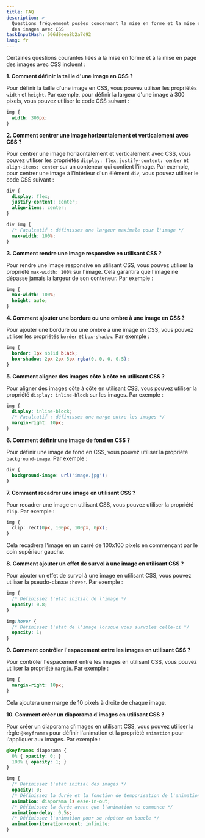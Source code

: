 ```yaml
---
title: FAQ
description: >-
  Questions fréquemment posées concernant la mise en forme et la mise en page
  des images avec CSS
taskInputHash: 506d8eea8b2a7d92
lang: fr
---
```

Certaines questions courantes liées à la mise en forme et à la mise en page des images avec CSS incluent :

**1. Comment définir la taille d'une image en CSS ?**

Pour définir la taille d'une image en CSS, vous pouvez utiliser les propriétés `width` et `height`. Par exemple, pour définir la largeur d'une image à 300 pixels, vous pouvez utiliser le code CSS suivant :

```css
img {
  width: 300px;
}
``` 

**2. Comment centrer une image horizontalement et verticalement avec CSS ?**

Pour centrer une image horizontalement et verticalement avec CSS, vous pouvez utiliser les propriétés `display: flex`, `justify-content: center` et `align-items: center` sur un conteneur qui contient l'image. Par exemple, pour centrer une image à l'intérieur d'un élément `div`, vous pouvez utiliser le code CSS suivant :

```css
div {
  display: flex;
  justify-content: center;
  align-items: center;
}

div img {
  /* Facultatif : définissez une largeur maximale pour l'image */
  max-width: 100%;
}
``` 

**3. Comment rendre une image responsive en utilisant CSS ?**

Pour rendre une image responsive en utilisant CSS, vous pouvez utiliser la propriété `max-width: 100%` sur l'image. Cela garantira que l'image ne dépasse jamais la largeur de son conteneur. Par exemple :

```css
img {
  max-width: 100%;
  height: auto;
}
``` 

**4. Comment ajouter une bordure ou une ombre à une image en CSS ?**

Pour ajouter une bordure ou une ombre à une image en CSS, vous pouvez utiliser les propriétés `border` et `box-shadow`. Par exemple :

```css
img {
  border: 1px solid black;
  box-shadow: 2px 2px 5px rgba(0, 0, 0, 0.5);
}
``` 

**5. Comment aligner des images côte à côte en utilisant CSS ?**

Pour aligner des images côte à côte en utilisant CSS, vous pouvez utiliser la propriété `display: inline-block` sur les images. Par exemple :

```css
img {
  display: inline-block;
  /* Facultatif : définissez une marge entre les images */
  margin-right: 10px;
}
``` 

**6. Comment définir une image de fond en CSS ?**

Pour définir une image de fond en CSS, vous pouvez utiliser la propriété `background-image`. Par exemple :

```css
div {
  background-image: url('image.jpg');
}
``` 

**7. Comment recadrer une image en utilisant CSS ?**

Pour recadrer une image en utilisant CSS, vous pouvez utiliser la propriété `clip`. Par exemple :

```css
img {
  clip: rect(0px, 100px, 100px, 0px);
}
```

Cela recadrera l'image en un carré de 100x100 pixels en commençant par le coin supérieur gauche.

**8. Comment ajouter un effet de survol à une image en utilisant CSS ?**

Pour ajouter un effet de survol à une image en utilisant CSS, vous pouvez utiliser la pseudo-classe `:hover`. Par exemple :

```css
img {
  /* Définissez l'état initial de l'image */
  opacity: 0.8;
}

img:hover {
  /* Définissez l'état de l'image lorsque vous survolez celle-ci */
  opacity: 1;
}
``` 

**9. Comment contrôler l'espacement entre les images en utilisant CSS ?**

Pour contrôler l'espacement entre les images en utilisant CSS, vous pouvez utiliser la propriété `margin`. Par exemple :

```css
img {
  margin-right: 10px;
}
```

Cela ajoutera une marge de 10 pixels à droite de chaque image.

**10. Comment créer un diaporama d'images en utilisant CSS ?**

Pour créer un diaporama d'images en utilisant CSS, vous pouvez utiliser la règle `@keyframes` pour définir l'animation et la propriété `animation` pour l'appliquer aux images. Par exemple :

```css
@keyframes diaporama {
  0% { opacity: 0; }
  100% { opacity: 1; }
}

img {
  /* Définissez l'état initial des images */
  opacity: 0;
  /* Définissez la durée et la fonction de temporisation de l'animation */
  animation: diaporama 1s ease-in-out;
  /* Définissez la durée avant que l'animation ne commence */
  animation-delay: 0.5s;
  /* Définissez l'animation pour se répéter en boucle */
  animation-iteration-count: infinite;
}
```
